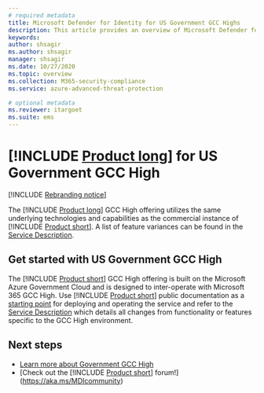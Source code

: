```yaml
---
# required metadata
title: Microsoft Defender for Identity for US Government GCC Highs
description: This article provides an overview of Microsoft Defender for Identity's US Government for GCC High offering.
keywords:
author: shsagir
ms.author: shsagir
manager: shsagir
ms.date: 10/27/2020
ms.topic: overview
ms.collection: M365-security-compliance
ms.service: azure-advanced-threat-protection

# optional metadata
ms.reviewer: itargoet
ms.suite: ems
---
```


# [!INCLUDE [Product long](includes/product-long.md)] for US Government GCC High

[!INCLUDE [Rebranding notice](includes/rebranding.md)]

The [!INCLUDE [Product long](includes/product-long.md)] GCC High offering utilizes the same underlying technologies and capabilities as the commercial instance of [!INCLUDE [Product short](includes/product-short.md)]. A list of feature variances can be found in the [Service Description](/enterprise-mobility-security/solutions/ems-azure-atp-govt-service-description).

## Get started with US Government GCC High

The [!INCLUDE [Product short](includes/product-short.md)] GCC High offering is built on the Microsoft Azure Government Cloud and is designed to inter-operate with Microsoft 365 GCC High. Use [!INCLUDE [Product short](includes/product-short.md)] public documentation as a [starting point](install-step1.md) for deploying and operating the service and refer to the [Service Description](/enterprise-mobility-security/solutions/ems-azure-atp-govt-service-description) which details all changes from functionality or features specific to the GCC High environment.  

## Next steps

- [Learn more about Government GCC High](/enterprise-mobility-security/solutions/ems-azure-atp-govt-service-description)
- [Check out the [!INCLUDE [Product short](includes/product-short.md)] forum!](https://aka.ms/MDIcommunity)
